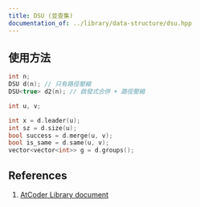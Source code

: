```yaml
---
title: DSU (並查集)
documentation_of: ../library/data-structure/dsu.hpp
---
```


## 使用方法

```cpp
int n;
DSU d(n); // 只有路徑壓縮
DSU<true> d2(n); // 啟發式合併 + 路徑壓縮

int u, v;

int x = d.leader(u);
int sz = d.size(u);
bool success = d.merge(u, v);
bool is_same = d.same(u, v);
vector<vector<int>> g = d.groups();
```

## References

1. [AtCoder Library document](https://atcoder.github.io/ac-library/production/document_en/dsu.html)
